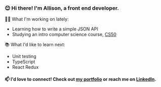 ### 😊 Hi there! I'm Allison, a front end developer.

👩‍💻 What I'm working on lately:
- Learning how to write a simple JSON API
- Studying an intro computer science course, [CS50](https://cs50.harvard.edu/x/2022/ "CS50")

📚 What I'd like to learn next:
- Unit testing
- TypeScript
- React Redux

#### 📫 I'd love to connect! Check out [my portfolio](https://allisonv.dev/ "Link to my portfolio") or reach me on [LinkedIn](https://www.linkedin.com/in/allisonvilla/ "Link to my LinkedIn profile"). 
